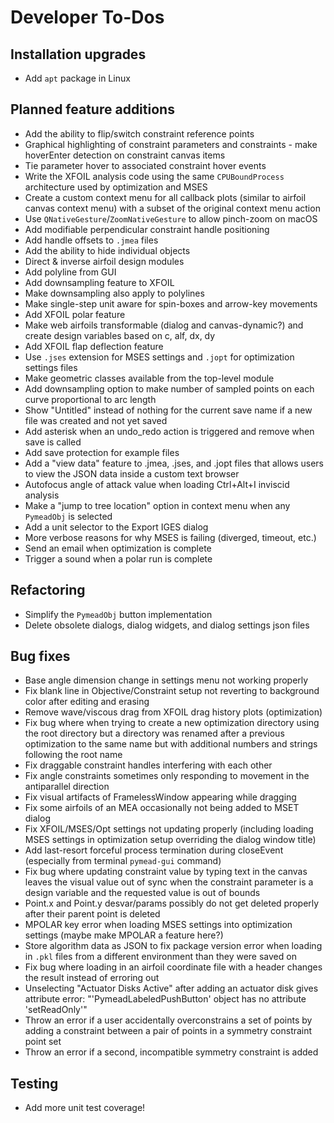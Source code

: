 Developer To-Dos
================

Installation upgrades
---------------------
- Add `apt` package in Linux

Planned feature additions
-------------------------
- Add the ability to flip/switch constraint reference points
- Graphical highlighting of constraint parameters and constraints - make hoverEnter detection on constraint canvas items
- Tie parameter hover to associated constraint hover events
- Write the XFOIL analysis code using the same `CPUBoundProcess` architecture used by optimization and MSES
- Create a custom context menu for all callback plots (similar to airfoil canvas context menu) with a subset of the
  original context menu action
- Use `QNativeGesture`/`ZoomNativeGesture` to allow pinch-zoom on macOS
- Add modifiable perpendicular constraint handle positioning
- Add handle offsets to `.jmea` files
- Add the ability to hide individual objects
- Direct & inverse airfoil design modules
- Add polyline from GUI
- Add downsampling feature to XFOIL
- Make downsampling also apply to polylines
- Make single-step unit aware for spin-boxes and arrow-key movements
- Add XFOIL polar feature
- Make web airfoils transformable (dialog and canvas-dynamic?) and create design variables based on
  c, alf, dx, dy
- Add XFOIL flap deflection feature
- Use `.jses` extension for MSES settings and `.jopt` for optimization settings files
- Make geometric classes available from the top-level module
- Add downsampling option to make number of sampled points on each curve proportional to arc length
- Show "Untitled" instead of nothing for the current save name if a new file was created and not
  yet saved
- Add asterisk when an undo_redo action is triggered and remove when save is called
- Add save protection for example files
- Add a "view data" feature to .jmea, .jses, and .jopt files that allows users to view the JSON
  data inside a custom text browser
- Autofocus angle of attack value when loading Ctrl+Alt+I inviscid analysis
- Make a "jump to tree location" option in context menu when any `PymeadObj` is selected
- Add a unit selector to the Export IGES dialog
- More verbose reasons for why MSES is failing (diverged, timeout, etc.)
- Send an email when optimization is complete
- Trigger a sound when a polar run is complete

Refactoring
-----------
- Simplify the `PymeadObj` button implementation
- Delete obsolete dialogs, dialog widgets, and dialog settings json files

Bug fixes
---------
- Base angle dimension change in settings menu not working properly
- Fix blank line in Objective/Constraint setup not reverting to background color after editing and erasing
- Remove wave/viscous drag from XFOIL drag history plots (optimization)
- Fix bug where when trying to create a new optimization directory using the root directory but a directory was renamed
  after a previous optimization to the same name but with additional numbers and strings following the root name
- Fix draggable constraint handles interfering with each other
- Fix angle constraints sometimes only responding to movement in the antiparallel direction
- Fix visual artifacts of FramelessWindow appearing while dragging
- Fix some airfoils of an MEA occasionally not being added to MSET dialog
- Fix XFOIL/MSES/Opt settings not updating properly (including loading MSES settings in optimization setup overriding 
  the dialog window title)
- Add last-resort forceful process termination during closeEvent (especially from terminal `pymead-gui` command)
- Fix bug where updating constraint value by typing text in the canvas leaves the visual value out of sync
  when the constraint parameter is a design variable and the requested value is out of bounds
- Point.x and Point.y desvar/params possibly do not get deleted properly after their parent point is deleted
- MPOLAR key error when loading MSES settings into optimization settings (maybe make MPOLAR a feature here?)
- Store algorithm data as JSON to fix package version error when loading in `.pkl` files from
  a different environment than they were saved on
- Fix bug where loading in an airfoil coordinate file with a header changes the result instead of erroring out
- Unselecting "Actuator Disks Active" after adding an actuator disk gives attribute error:
  "'PymeadLabeledPushButton' object has no attribute 'setReadOnly'"
- Throw an error if a user accidentally overconstrains a set of points by adding a constraint between a pair of
  points in a symmetry constraint point set
- Throw an error if a second, incompatible symmetry constraint is added

Testing
-------
- Add more unit test coverage!
